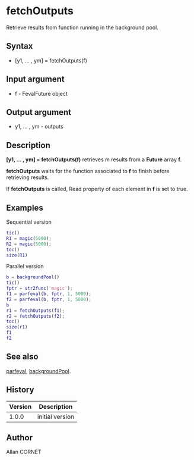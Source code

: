 # fetchOutputs

Retrieve results from function running in the background pool.

## Syntax

- [y1, ... , ym] = fetchOutputs(f)

## Input argument

- f - FevalFuture object

## Output argument

- y1, ... , ym - outputs

## Description

  <p><b>[y1, ... , ym] = fetchOutputs(f)</b> retrieves m results from a <b>Future</b> array <b>f</b>.</p>
  <p/>
  <p><b>fetchOutputs</b> waits for the function associated to <b>f</b> to finish before retrieving results.</p>
  <p>If <b>fetchOutputs</b> is called, Read property of each element in <b>f</b> is set to true.</p>

## Examples

Sequential version

```matlab
tic()
R1 = magic(5000);
R2 = magic(5000);
toc()
size(R1)
```

Parallel version

```matlab
b = backgroundPool()
tic()
fptr = str2func('magic');
f1 = parfeval(b, fptr, 1, 5000);
f2 = parfeval(b, fptr, 1, 5000);
b
r1 = fetchOutputs(f1);
r2 = fetchOutputs(f2);
toc()
size(r1)
f1
f2
```

## See also

[parfeval](parfeval.md), [backgroundPool](backgroundPool.md).

## History

| Version | Description     |
| ------- | --------------- |
| 1.0.0   | initial version |

## Author

Allan CORNET
